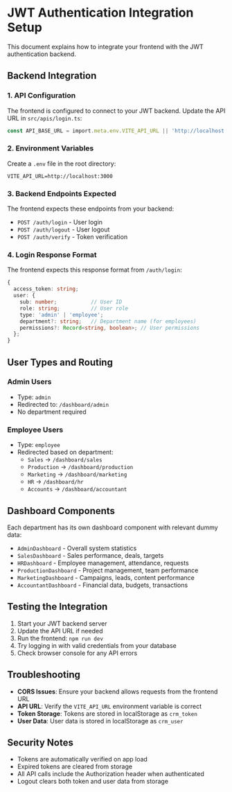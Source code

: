 # JWT Authentication Integration Setup

This document explains how to integrate your frontend with the JWT authentication backend.

## Backend Integration

### 1. API Configuration

The frontend is configured to connect to your JWT backend. Update the API URL in `src/apis/login.ts`:

```typescript
const API_BASE_URL = import.meta.env.VITE_API_URL || 'http://localhost:3000';
```

### 2. Environment Variables

Create a `.env` file in the root directory:

```env
VITE_API_URL=http://localhost:3000
```

### 3. Backend Endpoints Expected

The frontend expects these endpoints from your backend:

- `POST /auth/login` - User login
- `POST /auth/logout` - User logout  
- `POST /auth/verify` - Token verification

### 4. Login Response Format

The frontend expects this response format from `/auth/login`:

```typescript
{
  access_token: string;
  user: {
    sub: number;           // User ID
    role: string;          // User role
    type: 'admin' | 'employee';
    department?: string;   // Department name (for employees)
    permissions?: Record<string, boolean>; // User permissions
  };
}
```

## User Types and Routing

### Admin Users
- Type: `admin`
- Redirected to: `/dashboard/admin`
- No department required

### Employee Users
- Type: `employee`
- Redirected based on department:
  - `Sales` → `/dashboard/sales`
  - `Production` → `/dashboard/production`
  - `Marketing` → `/dashboard/marketing`
  - `HR` → `/dashboard/hr`
  - `Accounts` → `/dashboard/accountant`

## Dashboard Components

Each department has its own dashboard component with relevant dummy data:

- `AdminDashboard` - Overall system statistics
- `SalesDashboard` - Sales performance, deals, targets
- `HRDashboard` - Employee management, attendance, requests
- `ProductionDashboard` - Project management, team performance
- `MarketingDashboard` - Campaigns, leads, content performance
- `AccountantDashboard` - Financial data, budgets, transactions

## Testing the Integration

1. Start your JWT backend server
2. Update the API URL if needed
3. Run the frontend: `npm run dev`
4. Try logging in with valid credentials from your database
5. Check browser console for any API errors

## Troubleshooting

- **CORS Issues**: Ensure your backend allows requests from the frontend URL
- **API URL**: Verify the `VITE_API_URL` environment variable is correct
- **Token Storage**: Tokens are stored in localStorage as `crm_token`
- **User Data**: User data is stored in localStorage as `crm_user`

## Security Notes

- Tokens are automatically verified on app load
- Expired tokens are cleared from storage
- All API calls include the Authorization header when authenticated
- Logout clears both token and user data from storage
